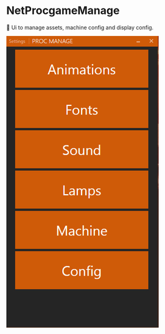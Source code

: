# NetProcgameManage
:mushroom: Ui to manage assets, machine config and display config.

![](https://github.com/horseyhorsey/NetProcgameManage/blob/master/src/Horsesoft.Procgame.Manager.Shell/proc.jpg)
